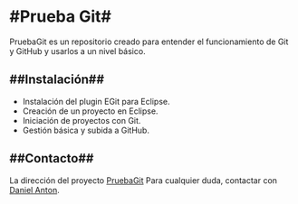 #Prueba Git#
====================
									
PruebaGit es un repositorio creado para entender el funcionamiento de Git y GitHub y usarlos a un nivel básico.
													
##Instalación##
-------------------------
- Instalación del plugin EGit para Eclipse.  
- Creación de un proyecto en Eclipse.  
- Iniciación de proyectos con Git.  
- Gestión básica y subida a GitHub.  

##Contacto##
---------------------------
La dirección del proyecto [PruebaGit](https://github.com/daniDAW/Pruebagit.git)
Para cualquier duda, contactar con [Daniel Anton](http://danialfaro_92@hotmail.com).
